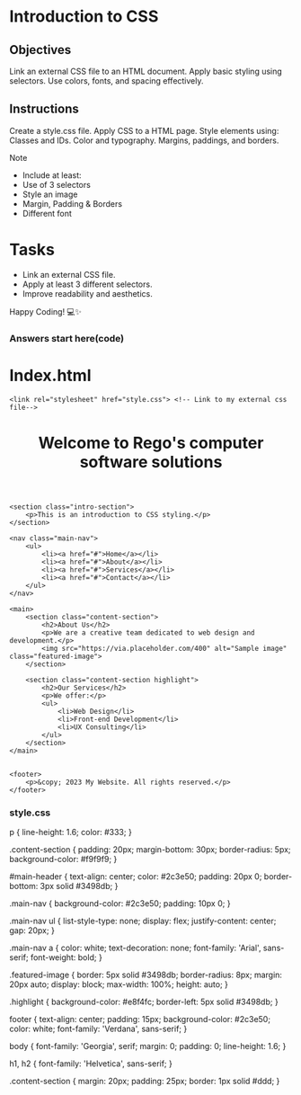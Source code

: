 # Introduction to CSS

## Objectives
Link an external CSS file to an HTML document.
Apply basic styling using selectors.
Use colors, fonts, and spacing effectively.

## Instructions

Create a style.css file.
Apply CSS to a HTML page.
Style elements using:
Classes and IDs.
Color and typography.
Margins, paddings, and borders.

>[!NOTE]
>  - Include at least:
>  - Use of 3 selectors
>  - Style an image
>  - Margin, Padding & Borders
>  - Different font

# Tasks
 - Link an external CSS file.
 - Apply at least 3 different selectors.
 - Improve readability and aesthetics.

Happy Coding! 💻✨

### Answers start here(code)

# Index.html

<!DOCTYPE html>
<html lang="en">
<head>
    <meta charset="UTF-8">
    <meta name="viewport" content="width=device-width, initial-scale=1.0">
    <title>My week 3 styled page</title>
    
    <link rel="stylesheet" href="style.css"> <!-- Link to my external css file-->
</head>
<body>
    <header id="main-header">
        <h1>Welcome to Rego's computer software solutions</h1>
    </header>
    
	<section class="intro-section">
        <p>This is an introduction to CSS styling.</p>
    </section>
	
    <nav class="main-nav">
        <ul>
            <li><a href="#">Home</a></li>
            <li><a href="#">About</a></li>
            <li><a href="#">Services</a></li>
            <li><a href="#">Contact</a></li>
        </ul>
    </nav>
    
    <main>
        <section class="content-section">
            <h2>About Us</h2>
            <p>We are a creative team dedicated to web design and development.</p>
            <img src="https://via.placeholder.com/400" alt="Sample image" class="featured-image">
        </section>
        
        <section class="content-section highlight">
            <h2>Our Services</h2>
            <p>We offer:</p>
            <ul>
                <li>Web Design</li>
                <li>Front-end Development</li>
                <li>UX Consulting</li>
            </ul>
        </section>
    </main>
	
	
    <footer>
        <p>&copy; 2023 My Website. All rights reserved.</p>
    </footer>
</body>
</html>


### style.css


p {
    line-height: 1.6;
    color: #333;
}


.content-section {
    padding: 20px;
    margin-bottom: 30px;
    border-radius: 5px;
    background-color: #f9f9f9;
}


#main-header {
    text-align: center;
    color: #2c3e50;
    padding: 20px 0;
    border-bottom: 3px solid #3498db;
}


.main-nav {
    background-color: #2c3e50;
    padding: 10px 0;
}

.main-nav ul {
    list-style-type: none;
    display: flex;
    justify-content: center;
    gap: 20px;
}

.main-nav a {
    color: white;
    text-decoration: none;
    font-family: 'Arial', sans-serif;
    font-weight: bold;
}


.featured-image {
    border: 5px solid #3498db;
    border-radius: 8px;
    margin: 20px auto;
    display: block;
    max-width: 100%;
    height: auto;
}


.highlight {
    background-color: #e8f4fc;
    border-left: 5px solid #3498db;
}


footer {
    text-align: center;
    padding: 15px;
    background-color: #2c3e50;
    color: white;
    font-family: 'Verdana', sans-serif;
}


body {
    font-family: 'Georgia', serif;
    margin: 0;
    padding: 0;
    line-height: 1.6;
}

h1, h2 {
    font-family: 'Helvetica', sans-serif;
}


.content-section {
    margin: 20px;
    padding: 25px;
    border: 1px solid #ddd;
}






